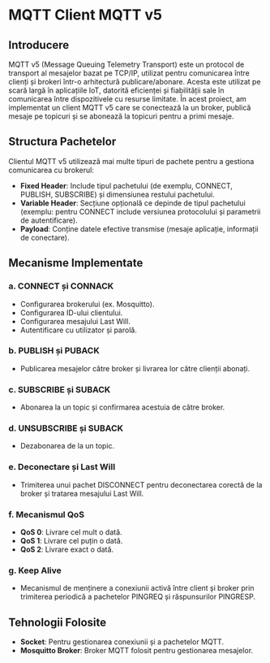 # MQTT Client MQTT v5

## Introducere
MQTT v5 (Message Queuing Telemetry Transport) este un protocol de transport al mesajelor bazat pe TCP/IP, utilizat pentru comunicarea între clienți și brokeri într-o arhitectură publicare/abonare. Acesta este utilizat pe scară largă în aplicațiile IoT, datorită eficienței și fiabilității sale în comunicarea între dispozitivele cu resurse limitate. În acest proiect, am implementat un client MQTT v5 care se conectează la un broker, publică mesaje pe topicuri și se abonează la topicuri pentru a primi mesaje.

## Structura Pachetelor
Clientul MQTT v5 utilizează mai multe tipuri de pachete pentru a gestiona comunicarea cu brokerul:

- **Fixed Header**: Include tipul pachetului (de exemplu, CONNECT, PUBLISH, SUBSCRIBE) și dimensiunea restului pachetului.
- **Variable Header**: Secțiune opțională ce depinde de tipul pachetului (exemplu: pentru CONNECT include versiunea protocolului și parametrii de autentificare).
- **Payload**: Conține datele efective transmise (mesaje aplicație, informații de conectare).

## Mecanisme Implementate

### a. **CONNECT și CONNACK**
- Configurarea brokerului (ex. Mosquitto).
- Configurarea ID-ului clientului.
- Configurarea mesajului Last Will.
- Autentificare cu utilizator și parolă.

### b. **PUBLISH și PUBACK**
- Publicarea mesajelor către broker și livrarea lor către clienții abonați.

### c. **SUBSCRIBE și SUBACK**
- Abonarea la un topic și confirmarea acestuia de către broker.

### d. **UNSUBSCRIBE și SUBACK**
- Dezabonarea de la un topic.

### e. **Deconectare și Last Will**
- Trimiterea unui pachet DISCONNECT pentru deconectarea corectă de la broker și tratarea mesajului Last Will.

### f. **Mecanismul QoS**
-  **QoS 0**: Livrare cel mult o dată.
-  **QoS 1**: Livrare cel puțin o dată.
-  **QoS 2**: Livrare exact o dată.

### g. **Keep Alive**
- Mecanismul de menținere a conexiunii activă între client și broker prin trimiterea periodică a pachetelor PINGREQ și răspunsurilor PINGRESP.

## Tehnologii Folosite
- **Socket**: Pentru gestionarea conexiunii și a pachetelor MQTT.
- **Mosquitto Broker**: Broker MQTT folosit pentru gestionarea mesajelor.
